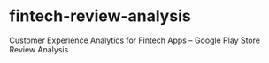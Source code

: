 # fintech-review-analysis
Customer Experience Analytics for Fintech Apps – Google Play Store Review Analysis
